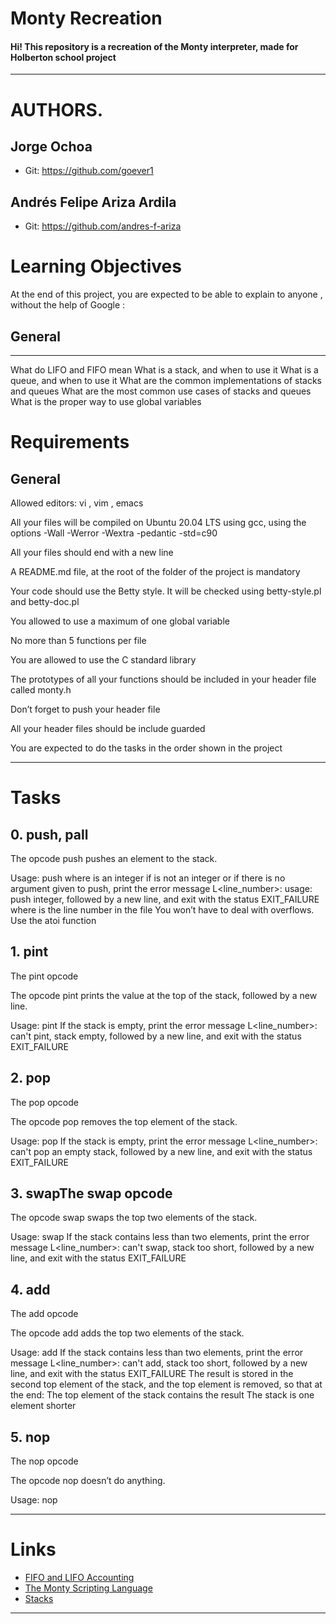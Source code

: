 # Monty Recreation
#### Hi! This repository is a recreation of the Monty interpreter, made for Holberton school project 

------------


# AUTHORS.
## Jorge Ochoa
- Git: https://github.com/goever1

## Andrés Felipe Ariza Ardila
- Git: https://github.com/andres-f-ariza

# Learning Objectives
At the end of this project, you are expected to be able to explain to anyone , without the help of Google :


## General

------------


What do LIFO and FIFO mean
What is a stack, and when to use it
What is a queue, and when to use it
What are the common implementations of stacks and queues
What are the most common use cases of stacks and queues
What is the proper way to use global variables

# Requirements
## General

Allowed editors: vi , vim , emacs

All your files will be compiled on Ubuntu 20.04 LTS using gcc, using the options -Wall -Werror -Wextra -pedantic -std=c90

All your files should end with a new line

A README.md file, at the root of the folder of the project is mandatory

Your code should use the Betty style. It will be checked using betty-style.pl and betty-doc.pl

You allowed to use a maximum of one global variable

No more than 5 functions per file

You are allowed to use the C standard library

The prototypes of all your functions should be included in your header file called monty.h

Don’t forget to push your header file

All your header files should be include guarded

You are expected to do the tasks in the order shown in the project

------------
# Tasks
## 0. push, pall
The opcode push pushes an element to the stack.

Usage: push <int>
where <int> is an integer
if <int> is not an integer or if there is no argument given to push, print the error message L<line_number>: usage: push integer, followed by a new line, and exit with the status EXIT_FAILURE
where is the line number in the file
You won’t have to deal with overflows. Use the atoi function
## 1. pint
The pint opcode

The opcode pint prints the value at the top of the stack, followed by a new line.

Usage: pint
If the stack is empty, print the error message L<line_number>: can't pint, stack empty, followed by a new line, and exit with the status EXIT_FAILURE
## 2. pop
The pop opcode

The opcode pop removes the top element of the stack.

Usage: pop
If the stack is empty, print the error message L<line_number>: can't pop an empty stack, followed by a new line, and exit with the status EXIT_FAILURE
## 3. swapThe swap opcode

The opcode swap swaps the top two elements of the stack.

Usage: swap
If the stack contains less than two elements, print the error message L<line_number>: can't swap, stack too short, followed by a new line, and exit with the status EXIT_FAILURE
## 4. add
The add opcode

The opcode add adds the top two elements of the stack.

Usage: add
If the stack contains less than two elements, print the error message L<line_number>: can't add, stack too short, followed by a new line, and exit with the status EXIT_FAILURE
The result is stored in the second top element of the stack, and the top element is removed, so that at the end:
The top element of the stack contains the result
The stack is one element shorter
## 5. nop
The nop opcode

The opcode nop doesn’t do anything.

Usage: nop

------------



# Links
- [FIFO and LIFO Accounting](http://https://en.wikipedia.org/wiki/FIFO_and_LIFO_accounting "FIFO and LIFO Accounting")
- [The Monty Scripting Language](http://montyscoconut.github.io/about.html "The Monty Scripting Language")
- [Stacks ](https://www.youtube.com/watch?v=9Tp8wHD66lw "Stacks ")

------------

